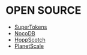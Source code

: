 # OPEN SOURCE

- [SuperTokens](https://supertokens.com/)
- [NocoDB](https://www.nocodb.com/)
- [HoppScotch](https://hoppscotch.io/)
- [PlanetScale](https://planetscale.com/)